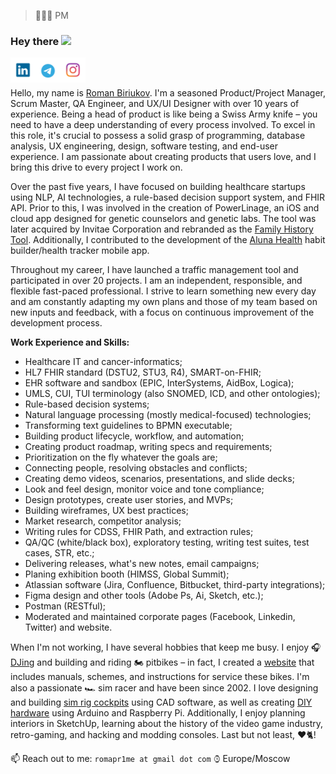 > 👨🏻‍💻 PM

### Hey there <img src="https://media0.giphy.com/media/Z9hnT4PsD3fwisOfHP/giphy.gif" width="5%"></a>

<a href="https://www.linkedin.com/in/pr1me/">
  <img align="left" alt="Romans's LinkedIn" width="40px" src="https://raw.githubusercontent.com/djpr1me/djpr1me/main/linkedin.svg" />
</a>
<a href="https://t.me/Pr1me">
  <img align="left" alt="Romans's Telegram" width="40px" src="https://raw.githubusercontent.com/djpr1me/djpr1me/main/telegram.svg" />
</a>
<a href="https://www.instagram.com/djpr1me/">
  <img align="left" alt="Romans's Instagram" width="40px" src="https://raw.githubusercontent.com/djpr1me/djpr1me/main/instagram.svg" />
</a>
<br /><br />

Hello, my name is [Roman Biriukov](https://github.com/djpr1me). I'm a seasoned Product/Project Manager, Scrum Master, QA Engineer, and UX/UI Designer with over 10 years of experience. Being a head of product is like being a Swiss Army knife – you need to have a deep understanding of every process involved. To excel in this role, it's crucial to possess a solid grasp of programming, database analysis, UX engineering, design, software testing, and end-user experience. I am passionate about creating products that users love, and I bring this drive to every project I work on.

Over the past five years, I have focused on building healthcare startups using NLP, AI technologies, a rule-based decision support system, and FHIR API.
Prior to this, I was involved in the creation of PowerLinage, an iOS and cloud app designed for genetic counselors and genetic labs. The tool was later acquired by Invitae Corporation and rebranded as the [Family History Tool](https://familyhistory.invitae.com/). Additionally, I contributed to the development of the [Aluna Health](https://web.archive.org/web/20171011010657/https://www.alunahealth.com/) habit builder/health tracker mobile app.

Throughout my career, I have launched a traffic management tool and participated in over 20 projects. I am an independent, responsible, and flexible fast-paced professional. I strive to learn something new every day and am constantly adapting my own plans and those of my team based on new inputs and feedback, with a focus on continuous improvement of the development process.

**Work Experience and Skills:**
- Healthcare IT and cancer-informatics;
- HL7 FHIR standard (DSTU2, STU3, R4), SMART-on-FHIR;
- EHR software and sandbox (EPIC, InterSystems, AidBox, Logica);
- UMLS, CUI, TUI terminology (also SNOMED, ICD, and other ontologies);
- Rule-based decision systems;
- Natural language processing (mostly medical-focused) technologies;
- Transforming text guidelines to BPMN executable;
- Building product lifecycle, workflow, and automation;
- Creating product roadmap, writing specs and requirements;
- Prioritization on the fly whatever the goals are;
- Connecting people, resolving obstacles and conflicts;
- Creating demo videos, scenarios, presentations, and slide decks;
- Look and feel design, monitor voice and tone compliance;
- Design prototypes, create user stories, and MVPs;
- Building wireframes, UX best practices;
- Market research, competitor analysis;
- Writing rules for CDSS, FHIR Path, and extraction rules;
- QA/QC (white/black box), exploratory testing, writing test suites, test cases, STR, etc.;
- Delivering releases, what's new notes, email campaigns;
- Planing exhibition booth (HIMSS, Global Summit);
- Atlassian software (Jira, Confluence, Bitbucket, third-party integrations);
- Figma design and other tools (Adobe Ps, Ai, Sketch, etc.);
- Postman (RESTful);
- Moderated and maintained corporate pages (Facebook, Linkedin, Twitter) and website.

When I'm not working, I have several hobbies that keep me busy. I enjoy 🎧 [DJing](http://djpr1me.com) and building and riding 🏍️ pitbikes – in fact, I created a [website](http://mypitbike.ru) that includes manuals, schemes, and instructions for service these bikes. I'm also a passionate 🏎 sim racer and have been since 2002. I love designing and building [sim rig cockpits](https://github.com/djpr1me/Sim-Rig-Cockpit) using CAD software, as well as creating [DIY hardware](https://github.com/djpr1me/Button-Box) using Arduino and Raspberry Pi. Additionally, I enjoy planning interiors in SketchUp, learning about the history of the video game industry, retro-gaming, and hacking and modding consoles. Last but not least, ❤️🐈!

📫 Reach out to me: `romapr1me at gmail dot com` ⌚︎ Europe/Moscow
